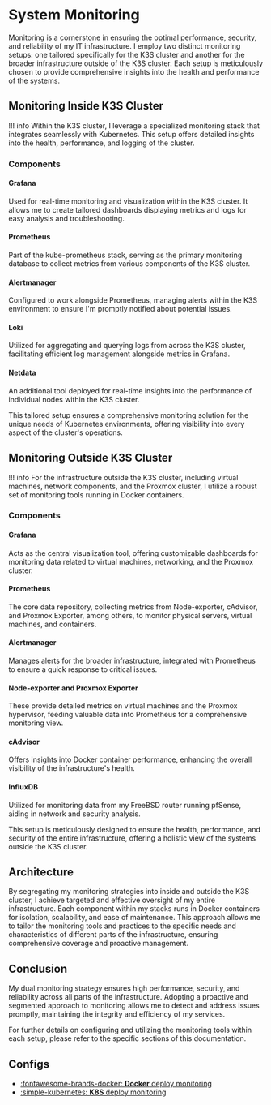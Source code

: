 # System Monitoring

Monitoring is a cornerstone in ensuring the optimal performance, security, and reliability of my IT infrastructure. I employ two distinct monitoring setups: one tailored specifically for the K3S cluster and another for the broader infrastructure outside of the K3S cluster. Each setup is meticulously chosen to provide comprehensive insights into the health and performance of the systems.

## Monitoring Inside K3S Cluster 

!!! info
    Within the K3S cluster, I leverage a specialized monitoring stack that integrates seamlessly with Kubernetes. This setup offers detailed insights into the health, performance, and logging of the cluster.
### Components 

#### **Grafana**
Used for real-time monitoring and visualization within the K3S cluster. It allows me to create tailored dashboards displaying metrics and logs for easy analysis and troubleshooting.

#### **Prometheus**
Part of the kube-prometheus stack, serving as the primary monitoring database to collect metrics from various components of the K3S cluster.

#### **Alertmanager**
Configured to work alongside Prometheus, managing alerts within the K3S environment to ensure I'm promptly notified about potential issues.

#### **Loki**
Utilized for aggregating and querying logs from across the K3S cluster, facilitating efficient log management alongside metrics in Grafana.

#### **Netdata**
An additional tool deployed for real-time insights into the performance of individual nodes within the K3S cluster.

This tailored setup ensures a comprehensive monitoring solution for the unique needs of Kubernetes environments, offering visibility into every aspect of the cluster's operations.
## Monitoring Outside K3S Cluster 

!!! info
    For the infrastructure outside the K3S cluster, including virtual machines, network components, and the Proxmox cluster, I utilize a robust set of monitoring tools running in Docker containers.


### Components 

#### **Grafana** 
Acts as the central visualization tool, offering customizable dashboards for monitoring data related to virtual machines, networking, and the Proxmox cluster.

#### **Prometheus** 
The core data repository, collecting metrics from Node-exporter, cAdvisor, and Proxmox Exporter, among others, to monitor physical servers, virtual machines, and containers.

#### **Alertmanager**
Manages alerts for the broader infrastructure, integrated with Prometheus to ensure a quick response to critical issues.

#### **Node-exporter and Proxmox Exporter**
These provide detailed metrics on virtual machines and the Proxmox hypervisor, feeding valuable data into Prometheus for a comprehensive monitoring view.

#### **cAdvisor**
Offers insights into Docker container performance, enhancing the overall visibility of the infrastructure's health.

#### **InfluxDB**
Utilized for monitoring data from my FreeBSD router running pfSense, aiding in network and security analysis.

This setup is meticulously designed to ensure the health, performance, and security of the entire infrastructure, offering a holistic view of the systems outside the K3S cluster.
## Architecture 

By segregating my monitoring strategies into inside and outside the K3S cluster, I achieve targeted and effective oversight of my entire infrastructure. Each component within my stacks runs in Docker containers for isolation, scalability, and ease of maintenance. This approach allows me to tailor the monitoring tools and practices to the specific needs and characteristics of different parts of the infrastructure, ensuring comprehensive coverage and proactive management.

## Conclusion 

 My dual monitoring strategy ensures high performance, security, and reliability across all parts of the infrastructure. Adopting a proactive and segmented approach to monitoring allows me to detect and address issues promptly, maintaining the integrity and efficiency of my services.

For further details on configuring and utilizing the monitoring tools within each setup, please refer to the specific sections of this documentation.


## Configs
<div class="grid cards" markdown>

- <a href="/fundamentals/networking/configs/DNS/">:fontawesome-brands-docker: __Docker__ deploy monitoring</a>
- <a href="/fundamentals/networking/configs/DHCP/">:simple-kubernetes: __K8S__  deploy monitoring</a>
</div>


